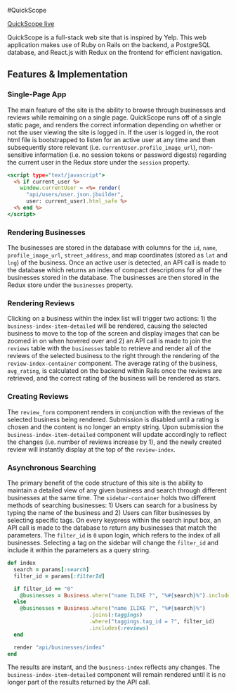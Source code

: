 #QuickScope

[QuickScope live][heroku]

[heroku]: http://www.qscope.herokuapp.com

QuickScope is a full-stack web site that is inspired by Yelp. This web application makes use of Ruby on Rails on the backend, a PostgreSQL database, and React.js with Redux on the frontend for efficient navigation.

## Features & Implementation

### Single-Page App

The main feature of the site is the ability to browse through businesses and reviews while remaining on a single page. QuickScope runs off of a single static page, and renders the correct information depending on whether or not the user viewing the site is logged in. If the user is logged in, the root html file is bootstrapped to listen for an active user at any time and then subsequently store relevant (i.e. `currentUser.profile_image_url`), non-sensitive  information (i.e. no session tokens or password digests) regarding the current user in the Redux store under the `session` property.

```html.erb
<script type="text/javascript">
  <% if current_user %>
    window.currentUser = <%= render(
      "api/users/user.json.jbuilder",
      user: current_user).html_safe %>
  <% end %>
</script>
```

### Rendering Businesses

  The businesses are stored in the database with columns for the `id`, `name`, `profile_image_url`, `street_address`, and map coordinates (stored as `lat` and `lng`) of the business. Once an active user is detected, an API call is made to the database which returns an index of compact descriptions for all of the businesses stored in the database. The businesses are then stored in the Redux store under the `businesses` property.

### Rendering Reviews

  Clicking on a business within the index list will trigger two actions: 1) the `business-index-item-detailed` will be rendered, causing the selected business to move to the top of the screen and display images that can be zoomed in on when hovered over and 2) an API call is made to join the `reviews` table with the `businesses` table to retrieve and render all of the reviews of the selected business to the right through the rendering of the `review-index-container` component. The average rating of the business, `avg_rating`, is calculated on the backend within Rails once the reviews are retrieved, and the correct rating of the business will be rendered as stars.

### Creating Reviews

  The `review_form` component renders in conjunction with the reviews of the selected business being rendered. Submission is disabled until a rating is chosen and the content is no longer an empty string. Upon submission the  `business-index-item-detailed` component will update accordingly to reflect the changes (i.e. number of reviews increase by 1), and the newly created review will instantly display at the top of the `review-index`.

### Asynchronous Searching

  The primary benefit of the code structure of this site is the ability to maintain a detailed view of any given business and search through different businesses at the same time. The `sidebar-container` holds two different methods of searching businesses: 1) Users can search for a business by typing the name of the business and 2) Users can filter businesses by selecting specific tags. On every keypress within the search input box, an API call is made to the database to return any businesses that match the parameters. The `filter_id` is `0` upon login, which refers to the index of all businesses. Selecting a tag on the sidebar will change the `filter_id` and include it within the parameters as a query string.

  ```Ruby
  def index
    search = params[:search]
    filter_id = params[:filterId]

    if filter_id == "0"
      @businesses = Business.where("name ILIKE ?", "%#{search}%").includes(:reviews)
    else
      @businesses = Business.where("name ILIKE ?", "%#{search}%")
                            .joins(:taggings)
                            .where("taggings.tag_id = ?", filter_id)
                            .includes(:reviews)
    end

    render "api/businesses/index"
  end
  ```
  The results are instant, and the `business-index` reflects any changes. The `business-index-item-detailed` component will remain rendered until it is no longer part of the results returned by the API call.

